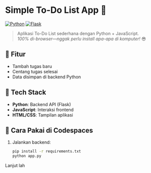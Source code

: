 # Simple To-Do List App 📅

[![Python](https://img.shields.io/badge/Python-3.10+-blue?logo=python)](https://python.org)
[![Flask](https://img.shields.io/badge/Flask-2.3.2-green?logo=flask)](https://flask.palletsprojects.com)

> Aplikasi To-Do List sederhana dengan Python + JavaScript.  
> *100% di-browser—nggak perlu install apa-apa di komputer!* 😎

## 🚀 Fitur
- Tambah tugas baru
- Centang tugas selesai
- Data disimpan di backend Python

## 🧰 Tech Stack
- **Python**: Backend API (Flask)
- **JavaScript**: Interaksi frontend
- **HTML/CSS**: Tampilan aplikasi

## 🚀 Cara Pakai di Codespaces
1. Jalankan backend:
   ```bash
   pip install -r requirements.txt
   python app.py

Lanjut lah
